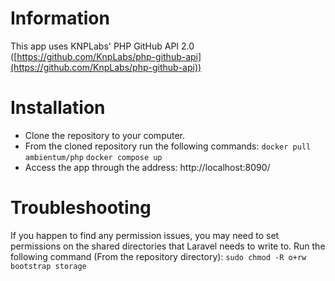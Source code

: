 # Information
This app uses KNPLabs' PHP GitHub API 2.0 ([https://github.com/KnpLabs/php-github-api](https://github.com/KnpLabs/php-github-api))

# Installation
- Clone the repository to your computer.
- From the cloned repository run the following commands:
`docker pull ambientum/php`
`docker compose up`
- Access the app through the address: http://localhost:8090/

# Troubleshooting
If you happen to find any permission issues, you may need to set permissions on the shared directories that Laravel needs to write to. Run the following command (From the repository directory):
`sudo chmod -R o+rw bootstrap storage`